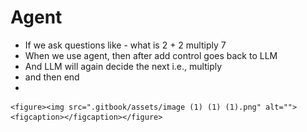 # Agent

* If we ask questions like - what is 2 + 2 multiply 7
* When we use agent, then after add control goes back to LLM
* And LLM will again decide the next i.e., multiply
* and then end
*

    <figure><img src=".gitbook/assets/image (1) (1) (1).png" alt=""><figcaption></figcaption></figure>
